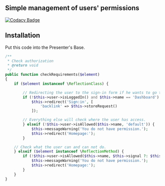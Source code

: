 
## Simple management of users' permissions

[![Codacy Badge](https://api.codacy.com/project/badge/Grade/e26c8a01b9674c198a68185187c469a7)](https://www.codacy.com/app/accgit/Acl?utm_source=github.com&utm_medium=referral&utm_content=accgit/Acl&utm_campaign=badger)

## Installation

Put this code into the Presenter's Base.

```php
/**
 * Check authorization
 * @return void
 */
public function checkRequirements($element)
{
	if ($element instanceof \ReflectionClass) {

		// Redirecting the user to the sign-in form if he wants to go to the administration.
		if (!$this->user->isLoggedIn() and $this->name == 'Dashboard') {
			$this->redirect('Sign:in', [
				'backlink' => $this->storeRequest()
			]);

		// Everything else will check where the user has access.
		} elseif (!$this->user->isAllowed($this->name, 'default')) {
			$this->messageWarning('You do not have permission.');
			$this->redirect('Homepage:');
		}

	// Check what the user can and can not do.
	} elseif ($element instanceof \ReflectionMethod) {
		if (!$this->user->isAllowed($this->name, $this->signal ?: $this->action)) {
			$this->messageWarning('You do not have permission.');
			$this->redirect('Homepage:');
		}
	}
}
```
